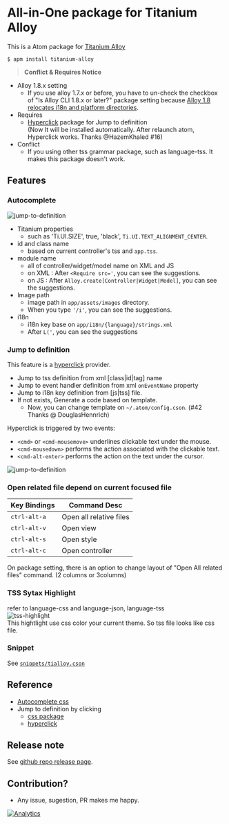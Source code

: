 # All-in-One package for Titanium Alloy
This is a Atom package for [Titanium Alloy](https://github.com/appcelerator/alloy)

```
$ apm install titanium-alloy
```

> **Conflict & Requires Notice** 
- Alloy 1.8.x setting
  - If you use alloy 1.7.x or before, you have to un-check the checkbox of "Is Alloy CLI 1.8.x or later?" package setting because [Alloy 1.8 relocates i18n and platform directories](http://www.appcelerator.com/blog/2016/03/alloy-1-8-relocates-i18n-and-platform-directories/). 
- Requires
  - [Hyperclick](https://atom.io/packages/hyperclick) package for Jump to definition   
  (Now It will be installed automatically.  After relaunch atom, Hyperclick works. Thanks @HazemKhaled #16)
- Conflict
  - If you using other tss grammar package, such as language-tss. It makes this package doesn't work.

## Features
### Autocomplete
![jump-to-definition](https://github.com/yomybaby/atom-titanium/raw/master/screenshots/valueCompletionOnJs.gif)
- Titanium properties
    - such as 'Ti.UI.SIZE', true, 'black', `Ti.UI.TEXT_ALIGNMENT_CENTER`.
- id and class name
    - based on current controller's tss and `app.tss`.
- module name
    - all of controller/widget/model name on XML and JS
  - on XML : After `<Require src='`, you can see the suggestions.
  - on JS : After `Alloy.create[Controller|Widget|Model]`, you can see the suggestions.
- Image path
    - image path in `app/assets/images` directory. 
    - When you type `'/i'`, you can see the suggestions.
- i18n
  - i18n key base on `app/i18n/{language}/strings.xml`
  - After `L('`, you can see the suggestions

### Jump to definition
This feature is a [hyperclick](https://atom.io/packages/hyperclick) provider.  

- Jump to tss definition from xml [class|id|tag] name
- Jump to event handler definition from xml `onEventName` property
- Jump to i18n key definition from [js|tss] file.
- If not exists, Generate a code based on template.
    - Now, you can change template on `~/.atom/config.cson`. (#42 Thanks @	DouglasHennrich)

Hyperclick is triggered by two events:
- `<cmd>` or `<cmd-mousemove>` underlines clickable text under the mouse.
- `<cmd-mousedown>` performs the action associated with the clickable text.
- `<cmd-alt-enter>` performs the action on the text under the cursor.

![jump-to-definition](https://github.com/yomybaby/atom-titanium/raw/master/screenshots/screenshot2_jumpto.gif)


### Open related file depend on current focused file
Key Bindings | Command Desc
----------- | ------------
`ctrl-alt-a` | Open all relative files
`ctrl-alt-v` | Open view
`ctrl-alt-s` | Open style
`ctrl-alt-c` | Open controller

On package setting, there is an option to change layout of "Open All related files" command. (2 columns or 3columns)

### TSS Sytax Highlight  
refer to language-css and language-json, language-tss  
![tss-highlight](https://github.com/yomybaby/atom-titanium/raw/master/screenshots/screenshot1.gif)  
This hightlight use css color your current theme. So tss file looks like css file.

### Snippet
See [`snippets/tialloy.cson`](https://github.com/yomybaby/atom-titanium/blob/master/snippets/tialloy.cson)
## Reference
- [Autocomplete css](https://github.com/atom/autocomplete-css)
- Jump to definition by clicking
    - [css package](https://github.com/js-padavan/atom-css-class-checker)
    - [hyperclick](https://atom.io/packages/hyperclick)

## Release note
See [github repo release page](https://github.com/yomybaby/atom-titanium/releases).

## Contribution?
- Any issue, sugestion, PR makes me happy.

[![Analytics](https://ga-beacon.appspot.com/UA-67056753-1/atom-titanium/readme)](https://github.com/igrigorik/ga-beacon)
